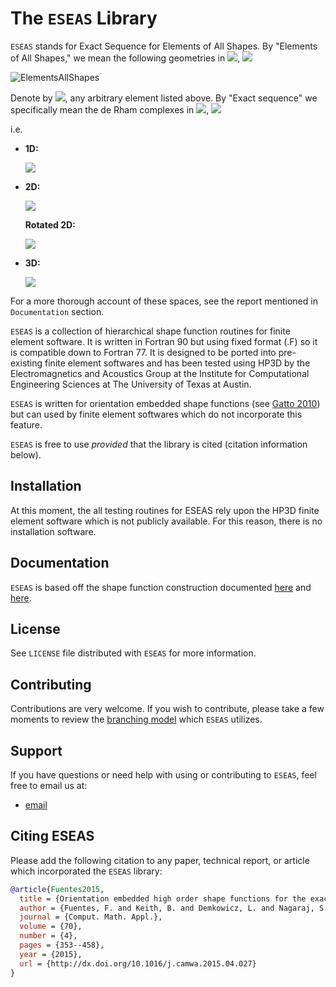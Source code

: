 The `ESEAS` Library
=================

`ESEAS` stands for Exact Sequence for Elements of All Shapes. By "Elements of All Shapes," we mean the following geometries in <img src="http://latex.codecogs.com/svg.latex?\mathbb{R}^n" border="0"/>, <img src="http://latex.codecogs.com/svg.latex?n=1,2,3." border="0"/>

![ElementsAllShapes](https://cloud.githubusercontent.com/assets/10820180/6026267/0f6fe8d0-ab9f-11e4-9391-f86bd8ce80aa.png "Elements of all shapes.")

Denote by <img src="http://latex.codecogs.com/svg.latex?\Omega" border="0"/>, any arbitrary element listed above. By "Exact sequence" we specifically mean the de Rham complexes in <img src="http://latex.codecogs.com/svg.latex?\Omega\subset\mathbb{R}^n" border="0"/>, <img src="http://latex.codecogs.com/svg.latex?n=1,2,3." border="0"/>

i.e.

-   **1D:**

    <img src="http://latex.codecogs.com/svg.latex?H^1(\Omega)\stackrel{\nabla}{\longrightarrow}L^2(\Omega)\,." border="0"/>

- **2D:**

    <img src="http://latex.codecogs.com/svg.latex?H^1\xrightarrow{\,\,\nabla\,\,}H(\mathrm{curl}) \xrightarrow{\nabla\times}L^2\,." border="0"/>

    **Rotated 2D:**

    <img src="http://latex.codecogs.com/svg.latex?H^1\xrightarrow{\mathrm{curl}}H(\mathrm{div})\xrightarrow{\,\nabla\cdot\,}L^2\,." border="0"/>

-   **3D:**

    <img src="http://latex.codecogs.com/svg.latex?H^1\xrightarrow{\,\,\nabla\,\,}H(\mathrm{curl})\xrightarrow{\nabla\times}H(\mathrm{div})\xrightarrow{\,\nabla\cdot\,}L^2\,." border="0"/>

For a more thorough account of these spaces, see the report mentioned in `Documentation` section.

`ESEAS` is a collection of hierarchical shape function routines for finite element software. It is written in Fortran 90 but using fixed format (.F) so it is compatible down to Fortran 77. It is designed to be ported into pre-existing finite element softwares and has been tested using HP3D by the Electromagnetics and Acoustics Group at the Institute for Computational Engineering Sciences at The University of Texas at Austin.

`ESEAS` is written for orientation embedded shape functions (see [Gatto 2010](http://dx.doi.org/10.1016/j.finel.2010.01.005)) but can used by finite element softwares which do not incorporate this feature.

`ESEAS` is free to use *provided* that the library is cited (citation information below).

Installation
------------

At this moment, the all testing routines for ESEAS rely upon the HP3D finite element software which is not publicly available. For this reason, there is no installation software.

Documentation
-------------

`ESEAS` is based off the shape function construction documented [here](http://dx.doi.org/10.1016/j.camwa.2015.04.027) and [here](http://arxiv.org/abs/1504.03025).

License
-------

See `LICENSE` file distributed with `ESEAS` for more information.

Contributing
------------

Contributions are very welcome.  If you wish to contribute, please take a few moments to review the [branching model](http://nvie.com/posts/a-successful-git-branching-model/) which `ESEAS` utilizes.

Support
-------

If you have questions or need help with using or contributing to `ESEAS`, feel free to email us at:

- [email](mailto:brendan@ices.utexas.edu)

Citing ESEAS
-------
Please add the following citation to any paper, technical report, or article which incorporated the `ESEAS` library:

```bibtex
@article{Fuentes2015,
  title = {Orientation embedded high order shape functions for the exact sequence elements of all shapes},
  author = {Fuentes, F. and Keith, B. and Demkowicz, L. and Nagaraj, S.},
  journal = {Comput. Math. Appl.},
  volume = {70},
  number = {4},
  pages = {353--458},
  year = {2015},
  url = {http://dx.doi.org/10.1016/j.camwa.2015.04.027}
}
```
